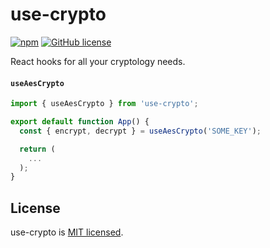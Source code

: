 # use-crypto

 [![npm](https://img.shields.io/npm/v/use-crypto.svg)](https://www.npmjs.com/package/use-crypto)  [![GitHub license](https://img.shields.io/badge/license-MIT-blue.svg)](https://github.com/haefele-software/use-crypto/blob/main/LICENSE) <a href="https://bundlephobia.com/result?p=use-crypto@latest" target="\_parent">
  <img alt="" src="https://badgen.net/bundlephobia/minzip/use-crypto@latest" />
</a>

React hooks for all your cryptology needs.

#### `useAesCrypto`

```js
import { useAesCrypto } from 'use-crypto';

export default function App() {
  const { encrypt, decrypt } = useAesCrypto('SOME_KEY');

  return (
    ...
  );
}
```

## License

use-crypto is [MIT licensed](./LICENSE).
